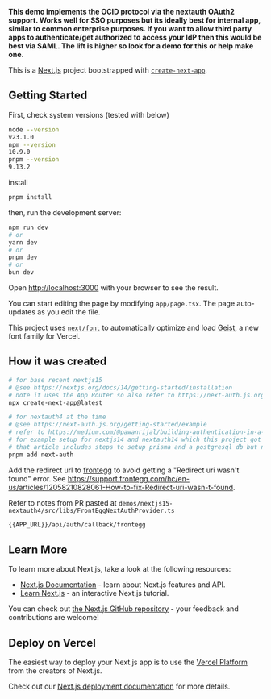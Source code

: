 **This demo implements the OCID protocol via the nextauth OAuth2 support. Works well for SSO purposes but its ideally best for internal app, similar to common enterprise purposes. If you want to allow third party apps to authenticate/get authorized to access your IdP then this would be best via SAML. The lift is higher so look for a demo for this or help make one.**

This is a [Next.js](https://nextjs.org) project bootstrapped with [`create-next-app`](https://nextjs.org/docs/app/api-reference/cli/create-next-app).

## Getting Started

First, check system versions (tested with below)
```bash
node --version
v23.1.0
npm --version
10.9.0
pnpm --version
9.13.2
```


install
```bash
pnpm install
```

then, run the development server:

```bash
npm run dev
# or
yarn dev
# or
pnpm dev
# or
bun dev
```

Open [http://localhost:3000](http://localhost:3000) with your browser to see the result.

You can start editing the page by modifying `app/page.tsx`. The page auto-updates as you edit the file.

This project uses [`next/font`](https://nextjs.org/docs/app/building-your-application/optimizing/fonts) to automatically optimize and load [Geist](https://vercel.com/font), a new font family for Vercel.

## How it was created

```bash
# for base recent nextjs15
# @see https://nextjs.org/docs/14/getting-started/installation
# note it uses the App Router so also refer to https://next-auth.js.org/configuration/initialization#route-handlers-app
npx create-next-app@latest

# for nextauth4 at the time
# @see https://next-auth.js.org/getting-started/example
# refer to https://medium.com/@pawanrijal/building-authentication-in-a-next-js-14-app-using-nextauth-and-prisma-59c9d67a0eca 
# for example setup for nextjs14 and nextauth14 which this project got inspired from as well.
# that article includes steps to setup prisma and a postgresql db but not set up here.
pnpm add next-auth
```

Add the redirect url to [frontegg](https://portal.frontegg.com/development/authentication/hosted) to avoid getting a "Redirect uri wasn't found" error. See https://support.frontegg.com/hc/en-us/articles/12058210828061-How-to-fix-Redirect-uri-wasn-t-found.

Refer to notes from PR pasted at `demos/nextjs15-nextauth4/src/libs/FrontEggNextAuthProvider.ts`

```bash
{{APP_URL}}/api/auth/callback/frontegg
```

## Learn More

To learn more about Next.js, take a look at the following resources:

- [Next.js Documentation](https://nextjs.org/docs) - learn about Next.js features and API.
- [Learn Next.js](https://nextjs.org/learn) - an interactive Next.js tutorial.

You can check out [the Next.js GitHub repository](https://github.com/vercel/next.js) - your feedback and contributions are welcome!

## Deploy on Vercel

The easiest way to deploy your Next.js app is to use the [Vercel Platform](https://vercel.com/new?utm_medium=default-template&filter=next.js&utm_source=create-next-app&utm_campaign=create-next-app-readme) from the creators of Next.js.

Check out our [Next.js deployment documentation](https://nextjs.org/docs/app/building-your-application/deploying) for more details.
